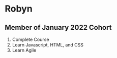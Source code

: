 # Robyn
## Member of January 2022 Cohort


1. Complete Course
2. Learn Javascript, HTML, and CSS
3. Learn Agile
